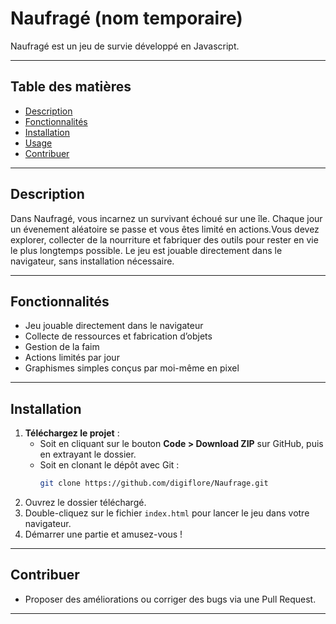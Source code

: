 # Naufragé (nom temporaire)
Naufragé est un jeu de survie développé en Javascript.

---

## Table des matières
- [Description](#description)
- [Fonctionnalités](#fonctionnalités)
- [Installation](#installation)
- [Usage](#usage)
- [Contribuer](#contribuer)

---

## Description
Dans Naufragé, vous incarnez un survivant échoué sur une île. Chaque jour un évenement aléatoire se passe et vous êtes limité en actions.Vous devez explorer, collecter de la nourriture et fabriquer des outils pour rester en vie le plus longtemps possible. Le jeu est jouable directement dans le navigateur, sans installation nécessaire.

---

## Fonctionnalités
- Jeu jouable directement dans le navigateur
- Collecte de ressources et fabrication d’objets
- Gestion de la faim
- Actions limités par jour
- Graphismes simples conçus par moi-même en pixel

---

## Installation
1. **Téléchargez le projet** :  
   - Soit en cliquant sur le bouton **Code > Download ZIP** sur GitHub, puis en extrayant le dossier.  
   - Soit en clonant le dépôt avec Git :  
     ```bash
     git clone https://github.com/digiflore/Naufrage.git
     ```
2. Ouvrez le dossier téléchargé.
3. Double-cliquez sur le fichier `index.html` pour lancer le jeu dans votre navigateur.
4. Démarrer une partie et amusez-vous !

---

## Contribuer
- Proposer des améliorations ou corriger des bugs via une Pull Request.

---
